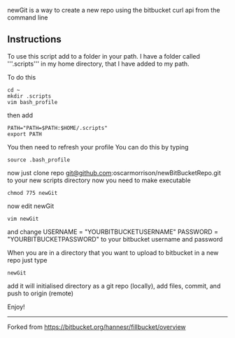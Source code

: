 newGit is a way to create a new repo using the bitbucket curl api from the command line

## Instructions ##

To use this script add to a folder in your path. I have a folder called '''.scripts''' in my home directory,
that I have added to my path.

To do this 

```
cd ~
mkdir .scripts
vim bash_profile
```

then add 
```
PATH="PATH=$PATH:$HOME/.scripts" 
export PATH
```
You then need to refresh your profile
You can do this by typing
```
source .bash_profile
```
now just clone repo git@github.com:oscarmorrison/newBitBucketRepo.git
to your new scripts directory
now you need to make executable
```
chmod 775 newGit
```

now edit newGit
```
vim newGit
````
and change 
USERNAME = "YOURBITBUCKETUSERNAME"
PASSWORD = "YOURBITBUCKETPASSWORD"
to your bitbucket username and password

When you are in a directory that you want to upload to bitbucket in a new repo
just type 

```
newGit
```

add it will initialised directory as a git repo (locally),
add files, commit, and push to origin (remote)


Enjoy!

-----------

Forked from https://bitbucket.org/hannesr/fillbucket/overview